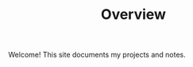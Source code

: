 ﻿---
title: Overview
url: "docs/overview"
aliases:
  - "/docs"
draft: false
---
Welcome! This site documents my projects and notes.

